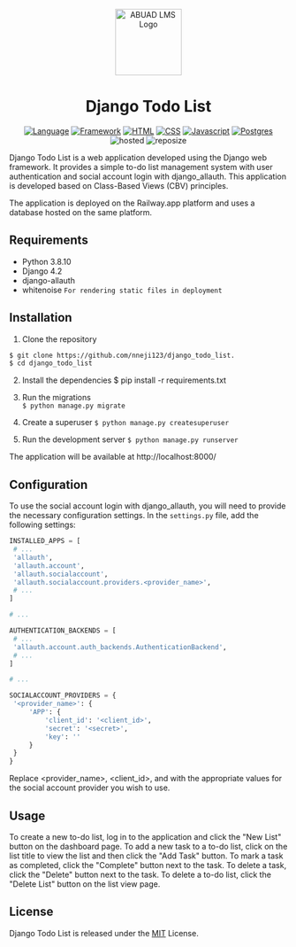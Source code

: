 <p align="center">
  <img src="./static/favicon.ico" alt="ABUAD LMS Logo", width="120", height="120">
</p>
<h1 align="center">Django Todo List</h1>
<div align="center">

[![Language](https://img.shields.io/badge/Python-darkblue.svg?style=flat&logo=python&logoColor=white)](https://www.python.org)
[![Framework](https://img.shields.io/badge/Django-darkgreen.svg?style=flat&logo=django&logoColor=white)](https://github.com/Nneji123/django_todo_list)
[![HTML](https://img.shields.io/badge/HTML-black.svg?style=flat&logo=html5&logoColor=white)](https://github.com/Nneji123/django_todo_list)
[![CSS](https://img.shields.io/badge/CSS-blue.svg?style=flat&logo=css3&logoColor=white)](https://github.com/Nneji123/django_todo_list)
[![Javascript](https://img.shields.io/badge/Javascript-yellow.svg?style=flat&logo=javascript&logoColor=white)](https://github.com/Nneji123/django_todo_list)
[![Postgres](https://img.shields.io/badge/Postgres-darkblue.svg?style=flat&logo=postgres&logoColor=white)](https://github.com/Nneji123/django_todo_list)
![hosted](https://img.shields.io/badge/Railway-430098?style=flat&logo=railway&logoColor=white)
![reposize](https://img.shields.io/github/repo-size/Nneji123/django_todo_list)
</div>

Django Todo List is a web application developed using the Django web framework. It provides a simple to-do list management system with user authentication and social account login with django_allauth. This application is developed based on Class-Based Views (CBV) principles.

The application is deployed on the Railway.app platform and uses a database hosted on the same platform.

## Requirements

- Python 3.8.10
- Django 4.2
- django-allauth
- whitenoise `For rendering static files in deployment`

## Installation

1. Clone the repository


```bash
$ git clone https://github.com/nneji123/django_todo_list.
$ cd django_todo_list
```

2. Install the dependencies
$ pip install -r requirements.txt


3. Run the migrations  
`$ python manage.py migrate`

4. Create a superuser
`$ python manage.py createsuperuser`


5. Run the development server
`$ python manage.py runserver`


The application will be available at http://localhost:8000/

## Configuration

To use the social account login with django_allauth, you will need to provide the necessary configuration settings. In the `settings.py` file, add the following settings:

```python
INSTALLED_APPS = [
 # ...
 'allauth',
 'allauth.account',
 'allauth.socialaccount',
 'allauth.socialaccount.providers.<provider_name>',
 # ...
]

# ...

AUTHENTICATION_BACKENDS = [
 # ...
 'allauth.account.auth_backends.AuthenticationBackend',
 # ...
]

# ...

SOCIALACCOUNT_PROVIDERS = {
 '<provider_name>': {
     'APP': {
         'client_id': '<client_id>',
         'secret': '<secret>',
         'key': ''
     }
 }
}
```

Replace <provider_name>, <client_id>, and <secret> with the appropriate values for the social account provider you wish to use.

## Usage
To create a new to-do list, log in to the application and click the "New List" button on the dashboard page.
To add a new task to a to-do list, click on the list title to view the list and then click the "Add Task" button.
To mark a task as completed, click the "Complete" button next to the task.
To delete a task, click the "Delete" button next to the task.
To delete a to-do list, click the "Delete List" button on the list view page.

## License
Django Todo List is released under the [MIT](./LICENSE.md) License.